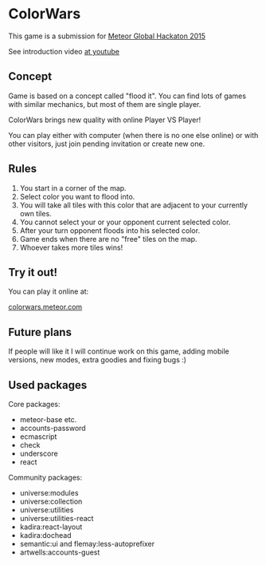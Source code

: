 # ColorWars

This game is a submission for [Meteor Global Hackaton 2015](http://meteor-2015.devpost.com/)

See introduction video [at youtube](https://www.youtube.com/watch?v=Sr4VtQ7pVoM)

## Concept

Game is based on a concept called "flood it".
You can find lots of games with similar mechanics, but most of them are single player.

ColorWars brings new quality with online Player VS Player!

You can play either with computer (when there is no one else online) or with other visitors, just join pending invitation or create new one.

## Rules

1. You start in a corner of the map.
2. Select color you want to flood into.
2. You will take all tiles with this color that are adjacent to your currently own tiles.
3. You cannot select your or your opponent current selected color.
4. After your turn opponent floods into his selected color.
5. Game ends when there are no "free" tiles on the map.
6. Whoever takes more tiles wins!

## Try it out!

You can play it online at:

[colorwars.meteor.com](http://colorwars.meteor.com/)

## Future plans

If people will like it I will continue work on this game, adding mobile versions, new modes, extra goodies and fixing bugs :)

## Used packages

Core packages:

- meteor-base etc.
- accounts-password
- ecmascript
- check
- underscore
- react

Community packages:

- universe:modules
- universe:collection
- universe:utilities
- universe:utilities-react
- kadira:react-layout
- kadira:dochead
- semantic:ui and flemay:less-autoprefixer
- artwells:accounts-guest
